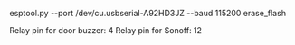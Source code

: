 esptool.py --port /dev/cu.usbserial-A92HD3JZ --baud 115200 erase_flash

Relay pin for door buzzer: 4
Relay pin for Sonoff: 12
